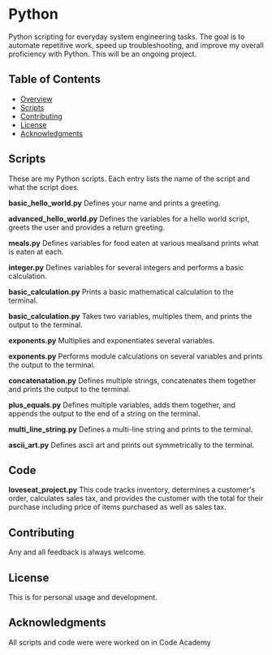 # Python
Python scripting for everyday system engineering tasks. The goal is to automate repetitive work, speed up troubleshooting, and improve my overall proficiency with Python. This will be an ongoing project.

## Table of Contents
- [Overview](#overview)
- [Scripts](#scripts)
- [Contributing](#contributing)
- [License](#license)
- [Acknowledgments](#acknowledgments)

## Scripts
These are my Python scripts. Each entry lists the name of the script and what the script does.

**basic_hello_world.py** Defines your name and prints a greeting.

**advanced_hello_world.py** Defines the variables for a hello world script, greets the user and provides a return greeting.

**meals.py** Defines variables for food eaten at various mealsand prints what is eaten at each.

**integer.py** Defines variables for several integers and performs a basic calculation.

**basic_calculation.py** Prints a basic mathematical calculation to the terminal.

**basic_calculation.py** Takes two variables, multiples them, and prints the output to the terminal.

**exponents.py** Multiplies and exponentiates several variables.

**exponents.py** Performs module calculations on several variables and prints the output to the terminal.

**concatenatation.py** Defines multiple strings, concatenates them together and prints the output to the terminal.

**plus_equals.py** Defines multiple variables, adds them together, and appends the output to the end of a string on the terminal.

**multi_line_string.py** Defines a multi-line string and prints to the terminal.

**ascii_art.py** Defines ascii art and prints out symmetrically to the terminal.

## Code
**loveseat_project.py** This code tracks inventory, determines a customer's order, calculates sales tax, and provides the customer with the total for their purchase including price of items purchased as well as sales tax.

## Contributing
Any and all feedback is always welcome.

## License
This is for personal usage and development.

## Acknowledgments
All scripts and code were were worked on in Code Academy
